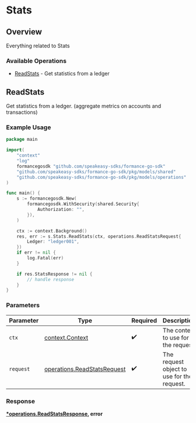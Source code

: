 # Stats

## Overview

Everything related to Stats

### Available Operations

* [ReadStats](#readstats) - Get statistics from a ledger

## ReadStats

Get statistics from a ledger. (aggregate metrics on accounts and transactions)


### Example Usage

```go
package main

import(
	"context"
	"log"
	formancegosdk "github.com/speakeasy-sdks/formance-go-sdk"
	"github.com/speakeasy-sdks/formance-go-sdk/pkg/models/shared"
	"github.com/speakeasy-sdks/formance-go-sdk/pkg/models/operations"
)

func main() {
    s := formancegosdk.New(
        formancegosdk.WithSecurity(shared.Security{
            Authorization: "",
        }),
    )

    ctx := context.Background()
    res, err := s.Stats.ReadStats(ctx, operations.ReadStatsRequest{
        Ledger: "ledger001",
    })
    if err != nil {
        log.Fatal(err)
    }

    if res.StatsResponse != nil {
        // handle response
    }
}
```

### Parameters

| Parameter                                                                  | Type                                                                       | Required                                                                   | Description                                                                |
| -------------------------------------------------------------------------- | -------------------------------------------------------------------------- | -------------------------------------------------------------------------- | -------------------------------------------------------------------------- |
| `ctx`                                                                      | [context.Context](https://pkg.go.dev/context#Context)                      | :heavy_check_mark:                                                         | The context to use for the request.                                        |
| `request`                                                                  | [operations.ReadStatsRequest](../../models/operations/readstatsrequest.md) | :heavy_check_mark:                                                         | The request object to use for the request.                                 |


### Response

**[*operations.ReadStatsResponse](../../models/operations/readstatsresponse.md), error**

